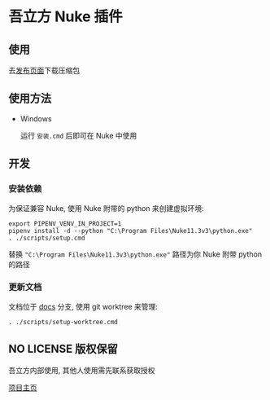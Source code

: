 # 吾立方 Nuke 插件

## 使用

去[发布页面]下载压缩包

## 使用方法

- Windows

  运行 `安装.cmd` 后即可在 Nuke 中使用

## 开发

### 安装依赖

为保证兼容 Nuke, 使用 Nuke 附带的 python 来创建虚拟环境:

```shell
export PIPENV_VENV_IN_PROJECT=1
pipenv install -d --python "C:\Program Files\Nuke11.3v3\python.exe"
. ./scripts/setup.cmd
```

替换 `"C:\Program Files\Nuke11.3v3\python.exe"` 路径为你 Nuke 附带 python 的路径

### 更新文档

文档位于 [docs](https://github.com/WuLiFang/Nuke/tree/docs) 分支, 使用 git worktree 来管理:

```shell
. ./scripts/setup-worktree.cmd
```

## NO LICENSE 版权保留

吾立方内部使用, 其他人使用需先联系获取授权

[项目主页](https://github.com/WuLiFang/Nuke)

[发布页面]: https://github.com/WuLiFang/Nuke/releases
